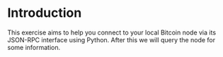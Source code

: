# Introduction

This exercise aims to help you connect to your local Bitcoin node via its JSON-RPC interface using Python. After this we will query the node for some information.
